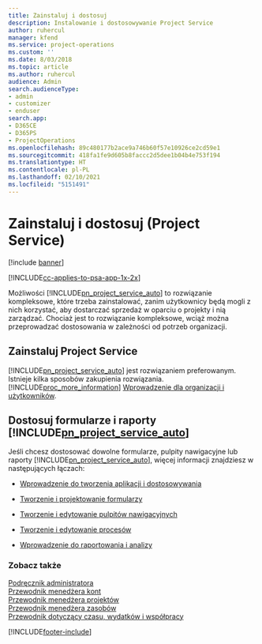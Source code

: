 ```yaml
---
title: Zainstaluj i dostosuj
description: Instalowanie i dostosowywanie Project Service
author: ruhercul
manager: kfend
ms.service: project-operations
ms.custom: ''
ms.date: 8/03/2018
ms.topic: article
ms.author: ruhercul
audience: Admin
search.audienceType:
- admin
- customizer
- enduser
search.app:
- D365CE
- D365PS
- ProjectOperations
ms.openlocfilehash: 89c480177b2ace9a746b60f57e10926ce2cd59e1
ms.sourcegitcommit: 418fa1fe9d605b8faccc2d5dee1b04b4e753f194
ms.translationtype: HT
ms.contentlocale: pl-PL
ms.lasthandoff: 02/10/2021
ms.locfileid: "5151491"
---
```

# <a name="install-and-customize-project-service"></a>Zainstaluj i dostosuj (Project Service)

[!include [banner](../includes/psa-now-project-operations.md)]

[!INCLUDE[cc-applies-to-psa-app-1x-2x](../includes/cc-applies-to-psa-app-1x-2x.md)]

Możliwości [!INCLUDE[pn_project_service_auto](../includes/pn-project-service-auto.md)] to rozwiązanie kompleksowe, które trzeba zainstalować, zanim użytkownicy będą mogli z nich korzystać, aby dostarczać sprzedaż w oparciu o projekty i nią zarządzać. Chociaż jest to rozwiązanie kompleksowe, wciąż można przeprowadzać dostosowania w zależności od potrzeb organizacji.  
<!-- TODO: I expect to find the information on how to get and install this here. Please find that and add it here. Same for Project Service.--> 
  
## <a name="install-project-service"></a>Zainstaluj Project Service  
 [!INCLUDE[pn_project_service_auto](../includes/pn-project-service-auto.md)] jest rozwiązaniem preferowanym. Istnieje kilka sposobów zakupienia rozwiązania. [!INCLUDE[proc_more_information](../includes/proc-more-information.md)] [Wprowadzenie dla organizacji i użytkowników](https://docs.microsoft.com/dynamics365/customerengagement/on-premises/admin/onboard-your-organization-and-users-to-dynamics-365-online).  
  
## <a name="customize-pn_project_service_auto-forms-and-reports"></a>Dostosuj formularze i raporty [!INCLUDE[pn_project_service_auto](../includes/pn-project-service-auto.md)]  
 Jeśli chcesz dostosować dowolne formularze, pulpity nawigacyjne lub raporty [!INCLUDE[pn_project_service_auto](../includes/pn-project-service-auto.md)], więcej informacji znajdziesz w następujących łączach:  
  
- [Wprowadzenie do tworzenia aplikacji i dostosowywania](https://docs.microsoft.com/dynamics365/customerengagement/on-premises/customize/getting-started-customization)  
  
- [Tworzenie i projektowanie formularzy](https://docs.microsoft.com/dynamics365/customerengagement/on-premises/customize/create-design-forms)  
  
- [Tworzenie i edytowanie pulpitów nawigacyjnych](https://docs.microsoft.com/dynamics365/customerengagement/on-premises/customize/create-edit-dashboards)  
  
- [Tworzenie i edytowanie procesów](https://docs.microsoft.com/dynamics365/customerengagement/on-premises/customize/guide-staff-through-common-tasks-processes)  
  
- [Wprowadzenie do raportowania i analizy](https://docs.microsoft.com/dynamics365/customerengagement/on-premises/analytics/reporting-analytics-with-dynamics-365)  
  
### <a name="see-also"></a>Zobacz także  
 [Podręcznik administratora](../psa/admin-guide.md)   
 [Przewodnik menedżera kont](../psa/account-manager-guide.md)   
 [Przewodnik menedżera projektów](../psa/project-manager-guide.md)   
 [Przewodnik menedżera zasobów](../psa/resource-manager-guide.md)   
 [Przewodnik dotyczący czasu, wydatków i współpracy](../psa/time-expense-collaboration-guide.md)


[!INCLUDE[footer-include](../includes/footer-banner.md)]
